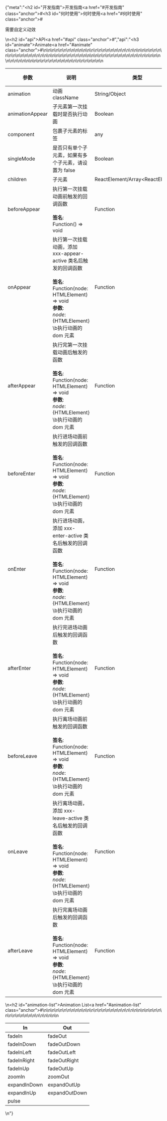 {"meta":"<h2 id=\"&#x5F00;&#x53D1;&#x6307;&#x5357;\">&#x5F00;&#x53D1;&#x6307;&#x5357;<a href=\"#&#x5F00;&#x53D1;&#x6307;&#x5357;\" class=\"anchor\">#</a></h2><h3 id=\"&#x4F55;&#x65F6;&#x4F7F;&#x7528;\">&#x4F55;&#x65F6;&#x4F7F;&#x7528;<a href=\"#&#x4F55;&#x65F6;&#x4F7F;&#x7528;\" class=\"anchor\">#</a></h3><p>&#x9700;&#x8981;&#x81EA;&#x5B9A;&#x4E49;&#x52A8;&#x6548;</p>\n<h2 id=\"api\">API<a href=\"#api\" class=\"anchor\">#</a></h2>","api":"<h3 id=\"animate\">Animate<a href=\"#animate\" class=\"anchor\">#</a></h3><table>\n<thead>\n<tr>\n<th>&#x53C2;&#x6570;</th>\n<th>&#x8BF4;&#x660E;</th>\n<th>&#x7C7B;&#x578B;</th>\n<th>&#x9ED8;&#x8BA4;&#x503C;</th>\n</tr>\n</thead>\n<tbody>\n<tr>\n<td>animation</td>\n<td>&#x52A8;&#x753B; className</td>\n<td>String/Object</td>\n<td>-</td>\n</tr>\n<tr>\n<td>animationAppear</td>\n<td>&#x5B50;&#x5143;&#x7D20;&#x7B2C;&#x4E00;&#x6B21;&#x6302;&#x8F7D;&#x65F6;&#x662F;&#x5426;&#x6267;&#x884C;&#x52A8;&#x753B;</td>\n<td>Boolean</td>\n<td>true</td>\n</tr>\n<tr>\n<td>component</td>\n<td>&#x5305;&#x88F9;&#x5B50;&#x5143;&#x7D20;&#x7684;&#x6807;&#x7B7E;</td>\n<td>any</td>\n<td>&apos;div&apos;</td>\n</tr>\n<tr>\n<td>singleMode</td>\n<td>&#x662F;&#x5426;&#x53EA;&#x6709;&#x5355;&#x4E2A;&#x5B50;&#x5143;&#x7D20;&#xFF0C;&#x5982;&#x679C;&#x6709;&#x591A;&#x4E2A;&#x5B50;&#x5143;&#x7D20;&#xFF0C;&#x8BF7;&#x8BBE;&#x7F6E;&#x4E3A; false</td>\n<td>Boolean</td>\n<td>true</td>\n</tr>\n<tr>\n<td>children</td>\n<td>&#x5B50;&#x5143;&#x7D20;</td>\n<td>ReactElement/Array&lt;ReactElement&gt;</td>\n<td>-</td>\n</tr>\n<tr>\n<td>beforeAppear</td>\n<td>&#x6267;&#x884C;&#x7B2C;&#x4E00;&#x6B21;&#x6302;&#x8F7D;&#x52A8;&#x753B;&#x524D;&#x89E6;&#x53D1;&#x7684;&#x56DE;&#x8C03;&#x51FD;&#x6570;<br><br><strong>&#x7B7E;&#x540D;</strong>:<br>Function() =&gt; void</td>\n<td>Function</td>\n<td>() =&gt; {}</td>\n</tr>\n<tr>\n<td>onAppear</td>\n<td>&#x6267;&#x884C;&#x7B2C;&#x4E00;&#x6B21;&#x6302;&#x8F7D;&#x52A8;&#x753B;&#xFF0C;&#x6DFB;&#x52A0; xxx-appear-active &#x7C7B;&#x540D;&#x540E;&#x89E6;&#x53D1;&#x7684;&#x56DE;&#x8C03;&#x51FD;&#x6570;<br><br><strong>&#x7B7E;&#x540D;</strong>:<br>Function(node: HTMLElement) =&gt; void<br><strong>&#x53C2;&#x6570;</strong>:<br><em>node</em>: {HTMLElement} \b&#x6267;&#x884C;&#x52A8;&#x753B;&#x7684; dom &#x5143;&#x7D20;</td>\n<td>Function</td>\n<td>() =&gt; {}</td>\n</tr>\n<tr>\n<td>afterAppear</td>\n<td>&#x6267;&#x884C;&#x5B8C;&#x7B2C;&#x4E00;&#x6B21;&#x6302;&#x8F7D;&#x52A8;&#x753B;&#x540E;&#x89E6;&#x53D1;&#x7684;&#x51FD;&#x6570;<br><br><strong>&#x7B7E;&#x540D;</strong>:<br>Function(node: HTMLElement) =&gt; void<br><strong>&#x53C2;&#x6570;</strong>:<br><em>node</em>: {HTMLElement} \b&#x6267;&#x884C;&#x52A8;&#x753B;&#x7684; dom &#x5143;&#x7D20;</td>\n<td>Function</td>\n<td>() =&gt; {}</td>\n</tr>\n<tr>\n<td>beforeEnter</td>\n<td>&#x6267;&#x884C;&#x8FDB;&#x573A;&#x52A8;&#x753B;&#x524D;&#x89E6;&#x53D1;&#x7684;&#x56DE;&#x8C03;&#x51FD;&#x6570;<br><br><strong>&#x7B7E;&#x540D;</strong>:<br>Function(node: HTMLElement) =&gt; void<br><strong>&#x53C2;&#x6570;</strong>:<br><em>node</em>: {HTMLElement} \b&#x6267;&#x884C;&#x52A8;&#x753B;&#x7684; dom &#x5143;&#x7D20;</td>\n<td>Function</td>\n<td>() =&gt; {}</td>\n</tr>\n<tr>\n<td>onEnter</td>\n<td>&#x6267;&#x884C;&#x8FDB;&#x573A;&#x52A8;&#x753B;&#xFF0C;&#x6DFB;&#x52A0; xxx-enter-active &#x7C7B;&#x540D;&#x540E;&#x89E6;&#x53D1;&#x7684;&#x56DE;&#x8C03;&#x51FD;&#x6570;<br><br><strong>&#x7B7E;&#x540D;</strong>:<br>Function(node: HTMLElement) =&gt; void<br><strong>&#x53C2;&#x6570;</strong>:<br><em>node</em>: {HTMLElement} \b&#x6267;&#x884C;&#x52A8;&#x753B;&#x7684; dom &#x5143;&#x7D20;</td>\n<td>Function</td>\n<td>() =&gt; {}</td>\n</tr>\n<tr>\n<td>afterEnter</td>\n<td>&#x6267;&#x884C;&#x5B8C;&#x8FDB;&#x573A;&#x52A8;&#x753B;&#x540E;&#x89E6;&#x53D1;&#x7684;&#x56DE;&#x8C03;&#x51FD;&#x6570;<br><br><strong>&#x7B7E;&#x540D;</strong>:<br>Function(node: HTMLElement) =&gt; void<br><strong>&#x53C2;&#x6570;</strong>:<br><em>node</em>: {HTMLElement} \b&#x6267;&#x884C;&#x52A8;&#x753B;&#x7684; dom &#x5143;&#x7D20;</td>\n<td>Function</td>\n<td>() =&gt; {}</td>\n</tr>\n<tr>\n<td>beforeLeave</td>\n<td>&#x6267;&#x884C;&#x79BB;&#x573A;&#x52A8;&#x753B;&#x524D;&#x89E6;&#x53D1;&#x7684;&#x56DE;&#x8C03;&#x51FD;&#x6570;<br><br><strong>&#x7B7E;&#x540D;</strong>:<br>Function(node: HTMLElement) =&gt; void<br><strong>&#x53C2;&#x6570;</strong>:<br><em>node</em>: {HTMLElement} \b&#x6267;&#x884C;&#x52A8;&#x753B;&#x7684; dom &#x5143;&#x7D20;</td>\n<td>Function</td>\n<td>() =&gt; {}</td>\n</tr>\n<tr>\n<td>onLeave</td>\n<td>&#x6267;&#x884C;&#x79BB;&#x573A;&#x52A8;&#x753B;&#xFF0C;&#x6DFB;&#x52A0; xxx-leave-active &#x7C7B;&#x540D;&#x540E;&#x89E6;&#x53D1;&#x7684;&#x56DE;&#x8C03;&#x51FD;&#x6570;<br><br><strong>&#x7B7E;&#x540D;</strong>:<br>Function(node: HTMLElement) =&gt; void<br><strong>&#x53C2;&#x6570;</strong>:<br><em>node</em>: {HTMLElement} \b&#x6267;&#x884C;&#x52A8;&#x753B;&#x7684; dom &#x5143;&#x7D20;</td>\n<td>Function</td>\n<td>() =&gt; {}</td>\n</tr>\n<tr>\n<td>afterLeave</td>\n<td>&#x6267;&#x884C;&#x5B8C;&#x79BB;&#x573A;&#x52A8;&#x753B;&#x540E;&#x89E6;&#x53D1;&#x7684;&#x56DE;&#x8C03;&#x51FD;&#x6570;<br><br><strong>&#x7B7E;&#x540D;</strong>:<br>Function(node: HTMLElement) =&gt; void<br><strong>&#x53C2;&#x6570;</strong>:<br><em>node</em>: {HTMLElement} \b&#x6267;&#x884C;&#x52A8;&#x753B;&#x7684; dom &#x5143;&#x7D20;</td>\n<td>Function</td>\n<td>() =&gt; {}</td>\n</tr>\n</tbody>\n</table>\n<h2 id=\"animation-list\">Animation List<a href=\"#animation-list\" class=\"anchor\">#</a></h2><table>\n<thead>\n<tr>\n<th>In</th>\n<th>Out</th>\n</tr>\n</thead>\n<tbody>\n<tr>\n<td>fadeIn</td>\n<td>fadeOut</td>\n</tr>\n<tr>\n<td>fadeInDown</td>\n<td>fadeOutDown</td>\n</tr>\n<tr>\n<td>fadeInLeft</td>\n<td>fadeOutLeft</td>\n</tr>\n<tr>\n<td>fadeInRight</td>\n<td>fadeOutRight</td>\n</tr>\n<tr>\n<td>fadeInUp</td>\n<td>fadeOutUp</td>\n</tr>\n<tr>\n<td>zoomIn</td>\n<td>zoomOut</td>\n</tr>\n<tr>\n<td>expandInDown</td>\n<td>expandOutUp</td>\n</tr>\n<tr>\n<td>expandInUp</td>\n<td>expandOutDown</td>\n</tr>\n<tr>\n<td>pulse</td>\n</tr>\n</tbody>\n</table>\n"}